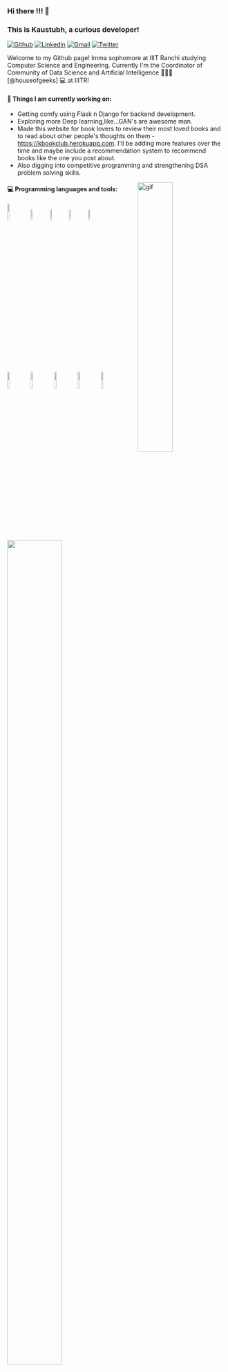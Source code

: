### Hi there !!! 👋 
### This is Kaustubh, a curious developer!

[![Github](https://img.shields.io/badge/-Github-000?style=flat&logo=Github&logoColor=white)](https://github.com/kaustubh-s1)
[![Linkedin](https://img.shields.io/badge/-LinkedIn-blue?style=flat&logo=Linkedin&logoColor=white)](https://www.linkedin.com/in/kaustubhshukla84)
[![Gmail](https://img.shields.io/badge/-Gmail-c14438?style=flat&logo=Gmail&logoColor=white)](mailto:kaustubh08.ugcs20@iiitranchi.ac.in)
[![Twitter](https://img.shields.io/twitter/url/https/twitter.com/cloudposse.svg?style=social&label=@kaus_mos)](https://twitter.com/kaus_mos)

Welcome to my Github page!
Imma sophomore at IIIT Ranchi studying Computer Science and Engineering. Currently I'm the Coordinator of Community of Data Science and Artificial Intelligence 🙍🏽‍♂️ [@houseofgeeks] 💻 at IIITR!  

#### 🌱 Things I am currently working on: 
- Getting comfy using Flask n Django for backend development.
- Exploring more Deep learning,like...GAN's are awesome man.
- Made this website for book lovers to review their most loved books and to read about other people's thoughts on them - https://kbookclub.herokuapp.com. I'll be       adding more features over the time and maybe include a recommendation system to recommend books like the one you post about. 
- Also digging into competitive programming and strengthening DSA problem solving skills.

<img align="right" alt="gif" src="https://media.giphy.com/media/1C8bHHJturSx2/giphy.gif" width="40%" height="auto" />

#### :computer: Programming languages and tools: 
<p>
<code><img width="10%" src="https://upload.wikimedia.org/wikipedia/commons/thumb/c/c3/Python-logo-notext.svg/1024px-Python-logo-notext.svg.png"></code>
<code><img width="8%" src="https://www.vectorlogo.zone/logos/javascript/javascript-vertical.svg"></code>
<code><img width="8%" src="https://upload.wikimedia.org/wikipedia/commons/thumb/1/18/ISO_C%2B%2B_Logo.svg/612px-ISO_C%2B%2B_Logo.svg.png"></code>
<code><img width="8%" src="https://static.cdnlogo.com/logos/j/8/java.svg"></code>
<code><img width="8%" src="https://www.vectorlogo.zone/logos/golang/golang-icon.svg"></code>
<br/>
<code><img width="10%" src="https://upload.wikimedia.org/wikipedia/commons/thumb/6/61/HTML5_logo_and_wordmark.svg/2048px-HTML5_logo_and_wordmark.svg.png"></code>
<code><img width="10%" src="https://upload.wikimedia.org/wikipedia/commons/thumb/3/3d/CSS.3.svg/1200px-CSS.3.svg.png"></code>
<code><img width="10%" src="https://www.vectorlogo.zone/logos/pocoo_flask/pocoo_flask-ar21.svg"></code>
<code><img width="10%" src="https://www.vectorlogo.zone/logos/mysql/mysql-ar21.svg"></code>
<code><img width="10%" src="https://www.vectorlogo.zone/logos/djangoproject/djangoproject-icon.svg"></code>
<br/>
<code><img width="50%" height="70%" src="https://upload.wikimedia.org/wikipedia/commons/thumb/3/31/NumPy_logo_2020.svg/2560px-NumPy_logo_2020.svg.png"></code>
<code><img width="10%" src="https://datascientyst.com/content/images/2021/11/subscribe_icon-1.svg"></code>
<code><img width="10%" src="https://upload.wikimedia.org/wikipedia/commons/thumb/8/84/Matplotlib_icon.svg/1024px-Matplotlib_icon.svg.png"></code>
<code><img width="10%" src="https://www.vectorlogo.zone/logos/tensorflow/tensorflow-icon.svg"></code>
<code><img width="10%" src="https://www.vectorlogo.zone/logos/git-scm/git-scm-ar21.svg"></code>
<code><img width="10%" src="https://cdn-icons-png.flaticon.com/512/873/873120.png"></code>
<code><img width="10%" src="https://cdn.worldvectorlogo.com/logos/bootstrap-5-1.svg"></code>
<code><img width="10%" src="https://cdn.worldvectorlogo.com/logos/docker.svg"></code>
</p>
